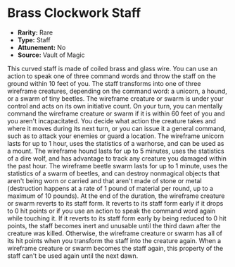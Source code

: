 # Brass Clockwork Staff

- **Rarity:** Rare
- **Type:** Staff
- **Attunement:** No
- **Source:** Vault of Magic

This curved staff is made of coiled brass and glass wire. You can use an action to speak one of three command words and throw the staff on the ground within 10 feet of you. The staff transforms into one of three wireframe creatures, depending on the command word: a unicorn, a hound, or a swarm of tiny beetles. The wireframe creature or swarm is under your control and acts on its own initiative count. On your turn, you can mentally command the wireframe creature or swarm if it is within 60 feet of you and you aren't incapacitated. You decide what action the creature takes and where it moves during its next turn, or you can issue it a general command, such as to attack your enemies or guard a location. The wireframe unicorn lasts for up to 1 hour, uses the statistics of a warhorse, and can be used as a mount. The wireframe hound lasts for up to 5 minutes, uses the statistics of a dire wolf, and has advantage to track any creature you damaged within the past hour. The wireframe beetle swarm lasts for up to 1 minute, uses the statistics of a swarm of beetles, and can destroy nonmagical objects that aren't being worn or carried and that aren't made of stone or metal (destruction happens at a rate of 1 pound of material per round, up to a maximum of 10 pounds). At the end of the duration, the wireframe creature or swarm reverts to its staff form. It reverts to its staff form early if it drops to 0 hit points or if you use an action to speak the command word again while touching it. If it reverts to its staff form early by being reduced to 0 hit points, the staff becomes inert and unusable until the third dawn after the creature was killed. Otherwise, the wireframe creature or swarm has all of its hit points when you transform the staff into the creature again. When a wireframe creature or swarm becomes the staff again, this property of the staff can't be used again until the next dawn.
